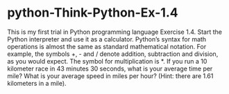 # python-Think-Python-Ex-1.4
This is my first trial in Python programming language
Exercise 1.4. Start the Python interpreter and use it as a calculator. Python’s syntax for math
operations is almost the same as standard mathematical notation. For example, the symbols +, - and
/ denote addition, subtraction and division, as you would expect. The symbol for multiplication is
*.
If you run a 10 kilometer race in 43 minutes 30 seconds, what is your average time per mile? What
is your average speed in miles per hour? (Hint: there are 1.61 kilometers in a mile).
